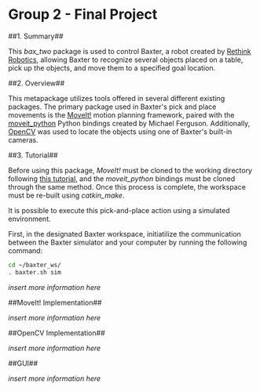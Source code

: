 Group 2 - Final Project
=========================



##1. Summary##

This *bax_two* package is used to control Baxter, a robot created by [Rethink Robotics], allowing Baxter to recognize several objects placed on a table, pick up the objects, and move them to a specified goal location. 


##2. Overview##

This metapackage utilizes tools offered in several different existing packages. The primary package used in Baxter's pick and place movements is the [MoveIt!] motion planning framework, paired with the [moveit_python] Python bindings created by Michael Ferguson. Additionally, [OpenCV] was used to locate the objects using one of Baxter's built-in cameras. 



##3. Tutorial##

Before using this package, *MoveIt!* must be cloned to the working directory following [this tutorial], and the *moveit_python* bindings must be cloned through the same method. Once this process is complete, the workspace must be re-built using *catkin_make*. 

It is possible to execute this pick-and-place action using a simulated environment.

First, in the designated Baxter workspace, initiatilize the communication between the Baxter simulator and your computer by running the following command:
```bash
cd ~/baxter_ws/
. baxter.sh sim
```



*insert more information here*

##MoveIt! Implementation##

*insert more information here*

##OpenCV Implementation##

*insert more information here*

##GUI##

*insert more information here*





[Rethink Robotics]: http://www.rethinkrobotics.com/baxter/
[MoveIt!]: https://github.com/RethinkRobotics/sdk-docs/wiki/MoveIt-Tutorial#tutorial
[moveit_python]: https://github.com/mikeferguson/moveit_python
[this tutorial]: https://github.com/RethinkRobotics/sdk-docs/wiki/MoveIt-Tutorial#tutorial
[OpenCV]: http://opencv.org/